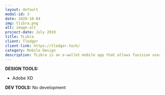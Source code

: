 ```yaml
---
layout: default
modal-id: 3
date: 2020-10-04
img: tlibra.png
alt: image-alt
project-date: July 2019
title: TLibra
client: Tledger
client-link: https://tledger.tech/
category: Mobile Design
description: TLibra is an e-wallet mobile app that allows Tunisian users to send and receive money and pay bills, all from one single place!
---
```


**DESIGN TOOLS:**
- Adobe XD

**DEV TOOLS:** 
No development


